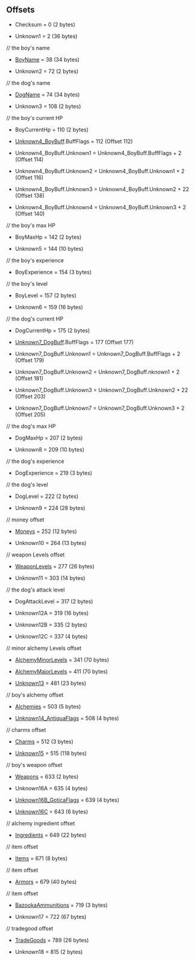 ﻿## Offsets

* Checksum = 0 (2 bytes)

* Unknown1 = 2 (36 bytes)

// the boy's name
* [BoyName](Items/CharacterName.md) = 38 (34 bytes)

* Unknown2 = 72 (2 bytes)

// the dog's name
* [DogName](Items/CharacterName.md) = 74 (34 bytes)

* Unknown3 = 108 (2 bytes)

// the boy's current HP
* BoyCurrentHp = 110 (2 bytes)

* [Unknown4_BoyBuff](Items/CharacterBuff.md).BuffFlags = 112 (Offset 112)
* Unknown4_BoyBuff.Unknown1 = Unknown4_BoyBuff.BuffFlags + 2 (Offset 114)
* Unknown4_BoyBuff.Unknown2 = Unknown4_BoyBuff.Unknown1 + 2 (Offset 116)
* Unknown4_BoyBuff.Unknown3 = Unknown4_BoyBuff.Unknown2 + 22 (Offset 138)
* Unknown4_BoyBuff.Unknown4 = Unknown4_BoyBuff.Unknown3 + 2 (Offset 140)

// the boy's max HP
* BoyMaxHp = 142 (2 bytes)

* Unknown5 = 144 (10 bytes)

// the boy's experience
* BoyExperience = 154 (3 bytes)

// the boy's level
* BoyLevel = 157 (2 bytes)

* Unknown6 = 159 (16 bytes)

// the dog's current HP
* DogCurrentHp = 175 (2 bytes)

* [Unknown7_DogBuff](Items/CharacterBuff.md).BuffFlags = 177 (Offset 177)
* Unknown7_DogBuff.Unknown1 = Unknown7_DogBuff.BuffFlags + 2 (Offset 179)
* Unknown7_DogBuff.Unknown2 = Unknown7_DogBuff.nknown1 + 2 (Offset 181)
* Unknown7_DogBuff.Unknown3 = Unknown7_DogBuff.Unknown2 + 22 (Offset 203)
* Unknown7_DogBuff.Unknown7 = Unknown7_DogBuff.Unknown3 + 2 (Offset 205)

// the dog's max HP
* DogMaxHp = 207 (2 bytes)

* Unknown8 = 209 (10 bytes)

// the dog's experience
* DogExperience = 219 (3 bytes)

// the dog's level
* DogLevel = 222 (2 bytes)

* Unknown9 = 224 (28 bytes)

// money offset
* [Moneys](Items/Moneys.md) = 252 (12 bytes)

* Unknown10 = 264 (13 bytes)

// weapon Levels offset
* [WeaponLevels](Items/WeaponLevels.md) = 277 (26 bytes)

* Unknown11 = 303 (14 bytes)

// the dog's attack level
* DogAttackLevel = 317 (2 bytes)

* Unknown12A = 319 (16 bytes)
* Unknown12B = 335 (2 bytes)
* Unknown12C = 337 (4 bytes)

// minor alchemy Levels offset
* [AlchemyMinorLevels](Items/AlchemyLevels.md) = 341 (70 bytes)

* [AlchemyMajorLevels](Items/AlchemyLevels.md) = 411 (70 bytes)

* [Unknown13](Items/Unknown13.md) = 481 (23 bytes)

// boy's alchemy offset
* [Alchemies](Items/Alchemies.md) = 503 (5 bytes)

* [Unknown14_AntiquaFlags](Items/Enums/Unknown14_AntiquaFlags.md) = 508 (4 bytes) 

// charms offset
* [Charms](Items/Charms.md) = 512 (3 bytes)

* [Unknown15](Items/Unknown15.md) = 515 (118 bytes)

// boy's weapon offset
* [Weapons](Items/Weapons.md) = 633 (2 bytes)

* Unknown16A = 635 (4 bytes)
* [Unknown16B_GoticaFlags](Items/Enums/Unknown16_GoticaFlags.md) = 639 (4 bytes)
* [Unknown16C](Items/Unknown16C.md) = 643 (6 bytes)

// alchemy ingredient offset
* [Ingredients](Items/Ingredients.md) = 649 (22 bytes)

// item offset
* [Items](Items/Items.md) = 671 (8 bytes)

// item offset
* [Armors](Items/Armors.md) = 679 (40 bytes)

// item offset
* [BazookaAmmunitions](Items/BazookaAmmunitions.md) = 719 (3 bytes)

* Unknown17 = 722 (67 bytes)

// tradegood offset
* [TradeGoods](Items/TradeGoods.md) = 789 (26 bytes)

* Unknown18 = 815 (2 bytes)